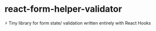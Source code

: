 # react-form-helper-validator
⚡ Tiny library for form state/ validation written entirely with React Hooks
